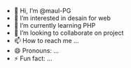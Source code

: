 - 👋 Hi, I’m @maul-PG
- 👀 I’m interested in desain for web 
- 🌱 I’m currently learning PHP
- 💞️ I’m looking to collaborate on project
- 📫 How to reach me ...
- 😄 Pronouns: ...
- ⚡ Fun fact: ...

<!---
maul-PG/maul-PG is a ✨ special ✨ repository because its `README.md` (this file) appears on your GitHub profile.
You can click the Preview link to take a look at your changes.
--->
